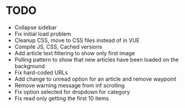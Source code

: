 # TODO

* Collapse sidebar
* Fix initial load problem
* Cleanup CSS, move to CSS files instead of in VUE
* Compile JS, CSS, Cached versions
* Add article text filtering to show only first image
* Polling pattern to show that new articles have been loaded on the background
* Fix hard-coded URLs
* Add change to unread option for an article and remove waypoint
* Remove warning message from inf scrolling
* Fix option selected for dropdown for category
* Fix read only getting the first 10 items